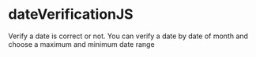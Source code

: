 # dateVerificationJS
Verify a date is correct or not. You can verify a date by date of month and choose a maximum and minimum date range
